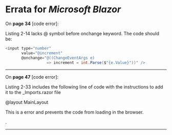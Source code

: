 # Errata for *Microsoft Blazor*

On **page 34** [code error]:
 
Listing 2-14 lacks @ symbol before onchange keyword. The code should be:

```csharp
<input type="number"
       value="@increment"
       @onchange="@((ChangeEventArgs e)
                  => increment = int.Parse($"{e.Value}"))" />
```


***

On **page 47** [code error]:
 
Listing 2-33 includes the following line of code with the instructions to add it to the _Imports.razor file 

@layout MainLayout 

This is a error and prevents the code from loading in the browser.

.

***

